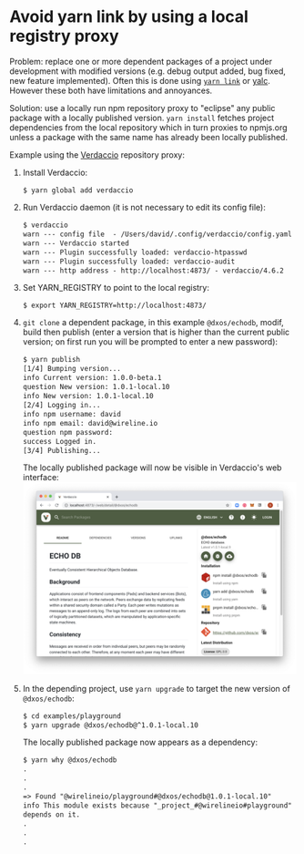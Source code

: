 # Avoid yarn link by using a local registry proxy

Problem: replace one or more dependent packages of a project under development with 
modified versions (e.g. debug output added, bug fixed, new feature implemented). Often this
is done using [`yarn link`](https://classic.yarnpkg.com/en/docs/cli/link/) 
or [yalc](https://github.com/whitecolor/yalc). However these both have 
limitations and annoyances. 

Solution: use a locally run npm repository proxy to "eclipse" any public package with a
locally published version. `yarn install` fetches project dependencies from the
local repository which in turn proxies to npmjs.org unless a package with the same
name has already been locally published. 

Example using the [Verdaccio](https://github.com/verdaccio/verdaccio) repository proxy:

1. Install Verdaccio:
    ```
    $ yarn global add verdaccio

    ```
1. Run Verdaccio daemon (it is not necessary to edit its config file):
    ```
    $ verdaccio 
    warn --- config file  - /Users/david/.config/verdaccio/config.yaml
    warn --- Verdaccio started
    warn --- Plugin successfully loaded: verdaccio-htpasswd
    warn --- Plugin successfully loaded: verdaccio-audit
    warn --- http address - http://localhost:4873/ - verdaccio/4.6.2
    ```
1. Set YARN_REGISTRY to point to the local registry:
    ```
   $ export YARN_REGISTRY=http://localhost:4873/

    ```
1. `git clone` a dependent package, in this example `@dxos/echodb`, modif, build then publish
(enter a version that is higher than the current public version; on first run you will be
prompted to enter a new password):
    ```
   $ yarn publish
   [1/4] Bumping version...
   info Current version: 1.0.0-beta.1
   question New version: 1.0.1-local.10
   info New version: 1.0.1-local.10
   [2/4] Logging in...
   info npm username: david
   info npm email: david@wireline.io
   question npm password: 
   success Logged in.
   [3/4] Publishing...

    ```
   
    The locally published package will now be visible in Verdaccio's web interface:
    ![Locally published package screenshot](./local-npm-registry.png)
1. In the depending project, use `yarn upgrade` to target the new version of `@dxos/echodb`:
    ```
   $ cd examples/playground
   $ yarn upgrade @dxos/echodb@^1.0.1-local.10 

    ```
   The locally published package now appears as a dependency:
   ```
   $ yarn why @dxos/echodb
   .
   .
   .
   => Found "@wirelineio/playground#@dxos/echodb@1.0.1-local.10"
   info This module exists because "_project_#@wirelineio#playground" depends on it.
   .
   .
   .

   ```
